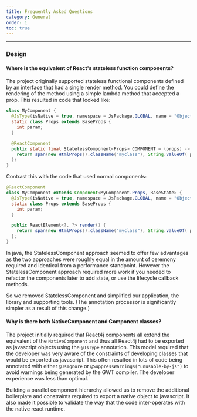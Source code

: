 ```yaml
---
title: Frequently Asked Questions
category: General
order: 1
toc: true
---
```


---

### Design

#### Where is the equivalent of React's stateless function components?

The project originally supported stateless functional components defined by an interface that had
a single render method. You could define the rendering of the method using a simple lambda method
that accepted a prop. This resulted in code that looked like:

```java
class MyComponent {
  @JsType(isNative = true, namespace = JsPackage.GLOBAL, name = "Object")
  static class Props extends BaseProps {
    int param;
  }

  @ReactComponent
  public static final StatelessComponent<Props> COMPONENT = (props) -> {
    return span(new HtmlProps().className("myclass"), String.valueOf( props.param ));
  };
}
```

Contrast this with the code that used normal components:

```java
@ReactComponent
class MyComponent extends Component<MyComponent.Props, BaseState> {
  @JsType(isNative = true, namespace = JsPackage.GLOBAL, name = "Object")
  static class Props extends BaseProps {
    int param;
  }

  public ReactElement<?, ?> render() {
    return span(new HtmlProps().className("myclass"), String.valueOf( props.param ));
  };
}
```

In java, the StatelessComponent approach seemed to offer few advantages as the two approaches were
roughly equal in the amount of ceremony required and identical from a performance standpoint. However the
StatelessComponent approach required more work if you needed to refactor the components later to add state,
or use the lifecycle callback methods.

So we removed StatelessComponent and simplified our application, the library and supporting tools. (The
annotation processor is significantly simpler as a result of this change.)

#### Why is there both NativeComponent and Component classes?

The project initially required that React4j components all extend the equivalent of the `NativeComponent`
and thus all React4j had to be exported as javascript objects using the `@JsType` annotation. This model
required that the developer was very aware of the constraints of developing classes that would be exported as 
javascript. This often resulted in lots of code being annotated with either `@JsIgnore` or
`@SuppressWarnings("unusable-by-js")` to avoid warnings being generated by the GWT compiler. The developer
experience was less than optimal.

Building a parallel component hierarchy allowed us to remove the additional boilerplate and constraints required
to export a native object to javascript. It also made it possible to validate the way that the code inter-operates
with the native react runtime.
